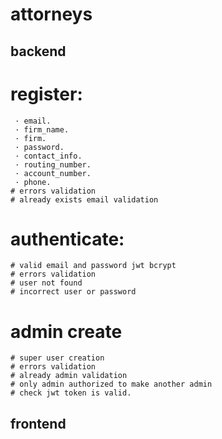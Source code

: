 # attorneys

## backend
# register:
	 · email.
	 · firm_name.
	 · firm.
	 · password.
	 · contact_info.
	 · routing_number.
	 · account_number.
	 · phone.
	# errors validation
	# already exists email validation
# authenticate: 
	# valid email and password jwt bcrypt
	# errors validation
	# user not found
	# incorrect user or password
# admin create
	# super user creation
	# errors validation
	# already admin validation
	# only admin authorized to make another admin
	# check jwt token is valid.

## frontend